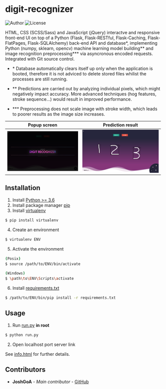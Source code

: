 # digit-recognizer

![Author](https://img.shields.io/badge/author-josugoar-blue) ![License](https://img.shields.io/badge/license-GPL-green)

HTML, CSS (SCSS/Sass) and JavaScript (jQuery) interactve and responsive front-end UI on top of a Python (Flask, Flask-RESTful, Flask-Caching, Flask-FlatPages, Flask-SQLAlchemy) back-end API and database*, implementing Python (numpy, sklearn, opencv) machine learning model building** and image recognition preprocessing*** via asyncronous encoded requests. Integrated with Git source control.

* \* Database automatically clears itself up only when the application is booted, therefore it is not adviced to delete stored files whilist the processes are still running.

* ** Predictions are carried out by analyzing individual pixels, which might negatively impact accuracy. More advanced techniques (hog features, stroke sequence...) would result in improved performance.

* *** Preprocessing does not scale image with stroke width, which leads to poorer results as the image size increases.

Popup screen                             |Prediction result
:---------------------------------------:|:---------------------------------------:
![screenshot(0)](media/screenshot(0).png)|![screenshot(1)](media/screenshot(1).png)


## Installation

1. Install [Python >= 3.6](https://www.python.org/downloads/)
2. Install package manager [pip](https://pip.pypa.io/en/stable/)
3. Install [virtualenv](https://virtualenv.pypa.io/en/latest/userguide/)
```sh
$ pip install virtualenv
```
4. Create an environment
```sh
$ virtualenv ENV
```
5. Activate the environment
```sh
(Posix)
$ source /path/to/ENV/bin/activate
```
```sh
(Windows)
$ \path\to\ENV\Scripts\activate
```
6. Install [requirements.txt](requirements.txt)
```sh
$ /path/to/ENV/bin/pip install -r requirements.txt
```

## Usage

1. Run [run.py](run.py) **in root**
```sh
$ python run.py
```
2. Open localhost port server link

See [info.html](src/static/pages/info.html) for further details.

## Contributors

* **JoshGoA** - *Main contributor* - [GitHub](https://github.com/JoshGoA)
